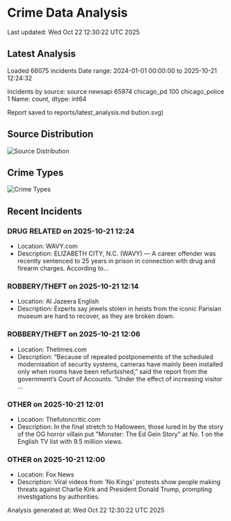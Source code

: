 # Crime Data Analysis
Last updated: Wed Oct 22 12:30:22 UTC 2025

## Latest Analysis

Loaded 66075 incidents
Date range: 2024-01-01 00:00:00 to 2025-10-21 12:24:32

Incidents by source:
source
newsapi           65974
chicago_pd          100
chicago_police        1
Name: count, dtype: int64

Report saved to reports/latest_analysis.md
bution.svg)

## Source Distribution
![Source Distribution](images/source_distribution.svg)

## Crime Types
![Crime Types](images/crime_types.svg)

## Recent Incidents

### DRUG RELATED on 2025-10-21 12:24
- Location: WAVY.com
- Description: ELIZABETH CITY, N.C. (WAVY) — A career offender was recently sentenced to 25 years in prison in connection with drug and firearm charges. According to...


### ROBBERY/THEFT on 2025-10-21 12:14
- Location: Al Jazeera English
- Description: Experts say jewels stolen in heists from the iconic Parisian museum are hard to recover, as they are broken down.


### ROBBERY/THEFT on 2025-10-21 12:06
- Location: Thetimes.com
- Description: “Because of repeated postponements of the scheduled modernisation of security systems, cameras have mainly been installed only when rooms have been refurbished,” said the report from the government’s Court of Accounts. “Under the effect of increasing visitor …


### OTHER on 2025-10-21 12:01
- Location: Thefutoncritic.com
- Description: In the final stretch to Halloween, those lured in by the story of the OG horror villain put "Monster: The Ed Gein Story" at No. 1 on the English TV list with 9.5 million views.


### OTHER on 2025-10-21 12:00
- Location: Fox News
- Description: Viral videos from 'No Kings' protests show people making threats against Charlie Kirk and President Donald Trump, prompting investigations by authorities.

Analysis generated at: Wed Oct 22 12:30:22 UTC 2025
